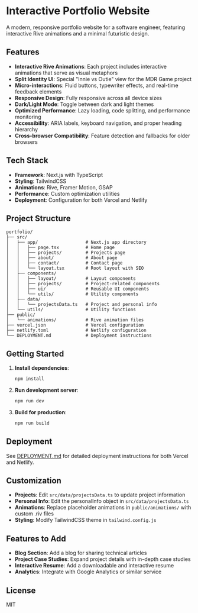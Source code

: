 # Interactive Portfolio Website

A modern, responsive portfolio website for a software engineer, featuring interactive Rive animations and a minimal futuristic design.

## Features

- **Interactive Rive Animations**: Each project includes interactive animations that serve as visual metaphors
- **Split Identity UI**: Special "Innie vs Outie" view for the MDR Game project
- **Micro-interactions**: Fluid buttons, typewriter effects, and real-time feedback elements
- **Responsive Design**: Fully responsive across all device sizes
- **Dark/Light Mode**: Toggle between dark and light themes
- **Optimized Performance**: Lazy loading, code splitting, and performance monitoring
- **Accessibility**: ARIA labels, keyboard navigation, and proper heading hierarchy
- **Cross-browser Compatibility**: Feature detection and fallbacks for older browsers

## Tech Stack

- **Framework**: Next.js with TypeScript
- **Styling**: TailwindCSS
- **Animations**: Rive, Framer Motion, GSAP
- **Performance**: Custom optimization utilities
- **Deployment**: Configuration for both Vercel and Netlify

## Project Structure

```
portfolio/
├── src/
│   ├── app/                  # Next.js app directory
│   │   ├── page.tsx          # Home page
│   │   ├── projects/         # Projects page
│   │   ├── about/            # About page
│   │   ├── contact/          # Contact page
│   │   └── layout.tsx        # Root layout with SEO
│   ├── components/
│   │   ├── layout/           # Layout components
│   │   ├── projects/         # Project-related components
│   │   ├── ui/               # Reusable UI components
│   │   └── utils/            # Utility components
│   ├── data/
│   │   └── projectsData.ts   # Project and personal info
│   └── utils/                # Utility functions
├── public/
│   └── animations/           # Rive animation files
├── vercel.json               # Vercel configuration
├── netlify.toml              # Netlify configuration
└── DEPLOYMENT.md             # Deployment instructions
```

## Getting Started

1. **Install dependencies**:
   ```bash
   npm install
   ```

2. **Run development server**:
   ```bash
   npm run dev
   ```

3. **Build for production**:
   ```bash
   npm run build
   ```

## Deployment

See [DEPLOYMENT.md](DEPLOYMENT.md) for detailed deployment instructions for both Vercel and Netlify.

## Customization

- **Projects**: Edit `src/data/projectsData.ts` to update project information
- **Personal Info**: Edit the personalInfo object in `src/data/projectsData.ts`
- **Animations**: Replace placeholder animations in `public/animations/` with custom .riv files
- **Styling**: Modify TailwindCSS theme in `tailwind.config.js`

## Features to Add

- **Blog Section**: Add a blog for sharing technical articles
- **Project Case Studies**: Expand project details with in-depth case studies
- **Interactive Resume**: Add a downloadable and interactive resume
- **Analytics**: Integrate with Google Analytics or similar service

## License

MIT
